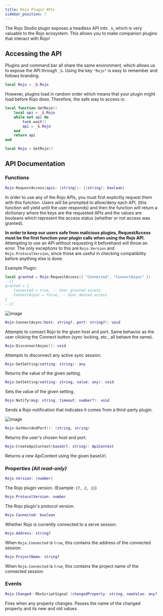 ```yaml
---
title: Rojo Plugin APIs
sidebar_position: 7
---
```


The Rojo Studio plugin exposes a headless API into `_G`, which is very valuable to the Rojo ecosystem. This allows you to make companion plugins that interact with Rojo!

## Accessing the API

Plugins and command bar all share the same environment, which allows us to expose the API through `_G`. Using the key `"Rojo"` is easy to remember and follows branding.

```Lua
local Rojo = _G.Rojo
```

However, plugins load in random order which means that your plugin might load before Rojo does. Therefore, the safe way to access is:

```Lua
local function GetRojo()
	local api = _G.Rojo
	while not api do
		task.wait()
		api = _G.Rojo
	end
	return api
end

local Rojo = GetRojo()
```

## API Documentation

### Functions

```Lua
Rojo:RequestAccess(apis: {string}): {[string]: boolean}
```
In order to use any of the Rojo APIs, you must first explicitly request them with this function. Users will be prompted to allow/deny each API, (this function will yield until the user responds) and then the function will return a dictionary where the keys are the requested APIs and the values are booleans which represent the access status (whether or not access was granted).

**In order to keep our users safe from malicious plugins, RequestAccess must be the first function your plugin calls when using the Rojo API.** Attempting to use an API without requesting it beforehand will throw an error. The only exceptions to this are `Rojo.Version` and `Rojo.ProtocolVersion`, since those are useful in checking compatibility before anything else is done.

Example Plugin:
```Lua
local granted = Rojo:RequestAccess({ "Connected", "ConnectAsync" })
--[[
granted = {
	Connected = true, -- User granted access
	ConnectAsync = false, -- User denied access
}
--]]
```

![image](https://user-images.githubusercontent.com/40185666/210909337-3caf5af4-0829-447c-9781-da3996c71284.png)



```Lua
Rojo:ConnectAsync(host: string?, port: string?): void
```
Attempts to connect Rojo to the given host and port. Same behavior as the user clicking the Connect button (sync locking, etc., all behave the same).

```Lua
Rojo:DisconnectAsync(): void
```
Attempts to disconnect any active sync session.

```Lua
Rojo:GetSetting(setting: string): any
```
Returns the value of the given setting.

```Lua
Rojo:SetSetting(setting: string, value: any): void
```
Sets the value of the given setting.

```Lua
Rojo:Notify(msg: string, timeout: number?): void
```
Sends a Rojo notification that indicates it comes from a third-party plugin.

![image](https://user-images.githubusercontent.com/40185666/210910275-c8e5e754-0769-4b39-acfe-04342b25c96d.png)


```Lua
Rojo:GetHostAndPort(): (string, string)
```
Returns the user's chosen host and port.

```Lua
Rojo:CreateApiContext(baseUrl: string): ApiContext
```
Returns a new ApiContext using the given baseUrl.

### Properties *(All read-only)*

```Lua
Rojo.Version: {number}
```
The Rojo plugin version. (Example: `{7, 2, 1}`)

```Lua
Rojo.ProtocolVersion: number
```
The Rojo plugin's protocol version.

```Lua
Rojo.Connected: boolean
```
Whether Rojo is currently connected to a serve session.

```Lua
Rojo.Address: string?
```
When `Rojo.Connected` is `true`, this contains the address of the connected session.

```Lua
Rojo.ProjectName: string?
```
When `Rojo.Connected` is `true`, this contains the project name of the connected session.

### Events

```Lua
Rojo.Changed: RbxScriptSignal (changedProperty: string, newValue: any?, oldValue: any?)
```
Fires when any property changes. Passes the name of the changed property and its new and old values.
